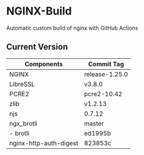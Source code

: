 # NGINX-Build
Automatic custom build of nginx with GitHub Actions

## Current Version
| Components | Commit Tag |
|--|--|
| NGINX | release-1.25.0 |
| LibreSSL | v3.8.0 |
| PCRE2 | pcre2-10.42 |
| zlib | v1.2.13 |
| njs | 0.7.12 |
| ngx_brotli | master |
| - brotli | ed1995b |
| nginx-http-auth-digest | 823853c |
